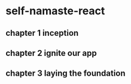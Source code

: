 # self-namaste-react
## chapter 1 inception 
## chapter 2 ignite our app
## chapter 3 laying the foundation

